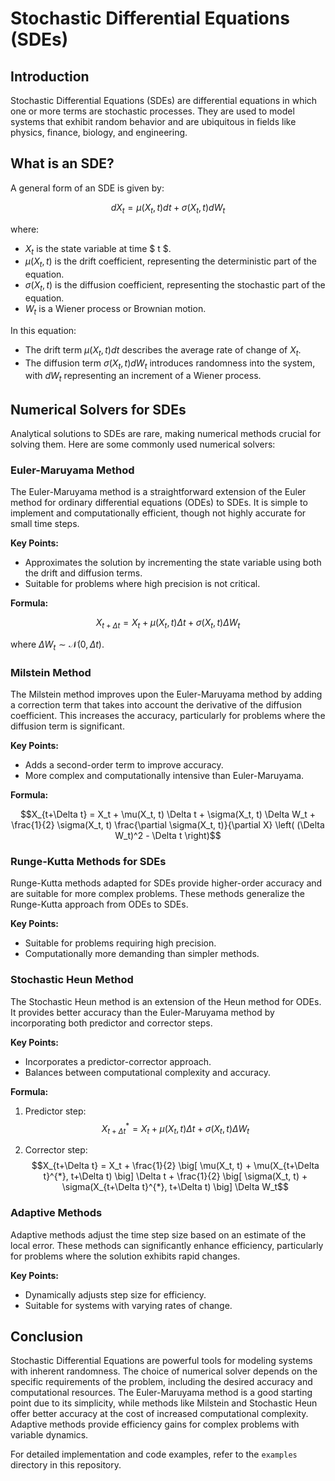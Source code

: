 # Stochastic Differential Equations (SDEs)

## Introduction

Stochastic Differential Equations (SDEs) are differential equations in which one or more terms are stochastic processes. They are used to model systems that exhibit random behavior and are ubiquitous in fields like physics, finance, biology, and engineering.

## What is an SDE?

A general form of an SDE is given by:

$$ dX_t = \mu(X_t, t) dt + \sigma(X_t, t) dW_t $$

where:
- $X_t$ is the state variable at time $ t $.
- $\mu(X_t, t)$ is the drift coefficient, representing the deterministic part of the equation.
- $\sigma(X_t, t)$ is the diffusion coefficient, representing the stochastic part of the equation.
- $W_t$ is a Wiener process or Brownian motion.

In this equation:
- The drift term $\mu(X_t, t) dt$ describes the average rate of change of $X_t$.
- The diffusion term $\sigma(X_t, t) dW_t$ introduces randomness into the system, with $dW_t$ representing an increment of a Wiener process.

## Numerical Solvers for SDEs

Analytical solutions to SDEs are rare, making numerical methods crucial for solving them. Here are some commonly used numerical solvers:

### Euler-Maruyama Method

The Euler-Maruyama method is a straightforward extension of the Euler method for ordinary differential equations (ODEs) to SDEs. It is simple to implement and computationally efficient, though not highly accurate for small time steps.

**Key Points:**
- Approximates the solution by incrementing the state variable using both the drift and diffusion terms.
- Suitable for problems where high precision is not critical.

**Formula:**

$$X_{t+\Delta t} = X_t + \mu(X_t, t) \Delta t + \sigma(X_t, t) \Delta W_t$$

where $\Delta W_t \sim \mathcal{N}(0, \Delta t)$.

### Milstein Method

The Milstein method improves upon the Euler-Maruyama method by adding a correction term that takes into account the derivative of the diffusion coefficient. This increases the accuracy, particularly for problems where the diffusion term is significant.

**Key Points:**
- Adds a second-order term to improve accuracy.
- More complex and computationally intensive than Euler-Maruyama.

**Formula:**

$$X_{t+\Delta t} = X_t + \mu(X_t, t) \Delta t + \sigma(X_t, t) \Delta W_t + \frac{1}{2} \sigma(X_t, t) \frac{\partial \sigma(X_t, t)}{\partial X} \left( (\Delta W_t)^2 - \Delta t \right)$$

### Runge-Kutta Methods for SDEs

Runge-Kutta methods adapted for SDEs provide higher-order accuracy and are suitable for more complex problems. These methods generalize the Runge-Kutta approach from ODEs to SDEs.

**Key Points:**
- Suitable for problems requiring high precision.
- Computationally more demanding than simpler methods.

### Stochastic Heun Method

The Stochastic Heun method is an extension of the Heun method for ODEs. It provides better accuracy than the Euler-Maruyama method by incorporating both predictor and corrector steps.

**Key Points:**
- Incorporates a predictor-corrector approach.
- Balances between computational complexity and accuracy.

**Formula:**

1. Predictor step:
   $$X_{t+\Delta t}^{*} = X_t + \mu(X_t, t) \Delta t + \sigma(X_t, t) \Delta W_t$$

3. Corrector step:
   $$X_{t+\Delta t} = X_t + \frac{1}{2} \big[ \mu(X_t, t) + \mu(X_{t+\Delta t}^{*}, t+\Delta t) \big] \Delta t + \frac{1}{2} \big[ \sigma(X_t, t) + \sigma(X_{t+\Delta t}^{*}, t+\Delta t) \big] \Delta W_t$$

### Adaptive Methods

Adaptive methods adjust the time step size based on an estimate of the local error. These methods can significantly enhance efficiency, particularly for problems where the solution exhibits rapid changes.

**Key Points:**
- Dynamically adjusts step size for efficiency.
- Suitable for systems with varying rates of change.

## Conclusion

Stochastic Differential Equations are powerful tools for modeling systems with inherent randomness. The choice of numerical solver depends on the specific requirements of the problem, including the desired accuracy and computational resources. The Euler-Maruyama method is a good starting point due to its simplicity, while methods like Milstein and Stochastic Heun offer better accuracy at the cost of increased computational complexity. Adaptive methods provide efficiency gains for complex problems with variable dynamics.

For detailed implementation and code examples, refer to the `examples` directory in this repository.

